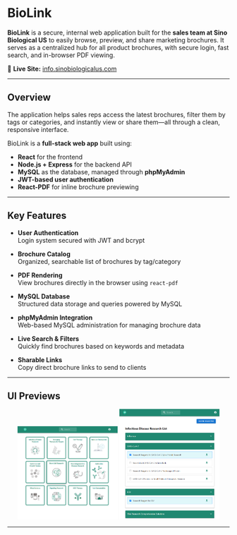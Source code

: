 # BioLink

**BioLink** is a secure, internal web application built for the **sales team at Sino Biological US** to easily browse, preview, and share marketing brochures. It serves as a centralized hub for all product brochures, with secure login, fast search, and in-browser PDF viewing.

🔗 **Live Site:** [info.sinobiologicalus.com](https://info.sinobiologicalus.com)

---

## Overview

The application helps sales reps access the latest brochures, filter them by tags or categories, and instantly view or share them—all through a clean, responsive interface.

BioLink is a **full-stack web app** built using:
- **React** for the frontend
- **Node.js + Express** for the backend API
- **MySQL** as the database, managed through **phpMyAdmin**
- **JWT-based user authentication**
- **React-PDF** for inline brochure previewing

---

## Key Features

-  **User Authentication**  
  Login system secured with JWT and bcrypt

-  **Brochure Catalog**  
  Organized, searchable list of brochures by tag/category

-  **PDF Rendering**  
  View brochures directly in the browser using `react-pdf`

-  **MySQL Database**  
  Structured data storage and queries powered by MySQL

-  **phpMyAdmin Integration**  
  Web-based MySQL administration for managing brochure data

-  **Live Search & Filters**  
  Quickly find brochures based on keywords and metadata

-  **Sharable Links**  
  Copy direct brochure links to send to clients

---

##  UI Previews

<p align="center">
  <img src="client/public/screenshots/Screenshot1.png" alt="Home Page" width="45%" />
  <img src="client/public/screenshots/Screenshot2.png" alt="PDF Viewer" width="45%" />
</p>

---


